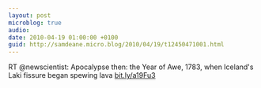 ```yaml
---
layout: post
microblog: true
audio: 
date: 2010-04-19 01:00:00 +0100
guid: http://samdeane.micro.blog/2010/04/19/t12450471001.html
---
```

RT @newscientist: Apocalypse then: the Year of Awe, 1783, when Iceland's Laki fissure began spewing lava [bit.ly/a19Fu3](http://bit.ly/a19Fu3)
